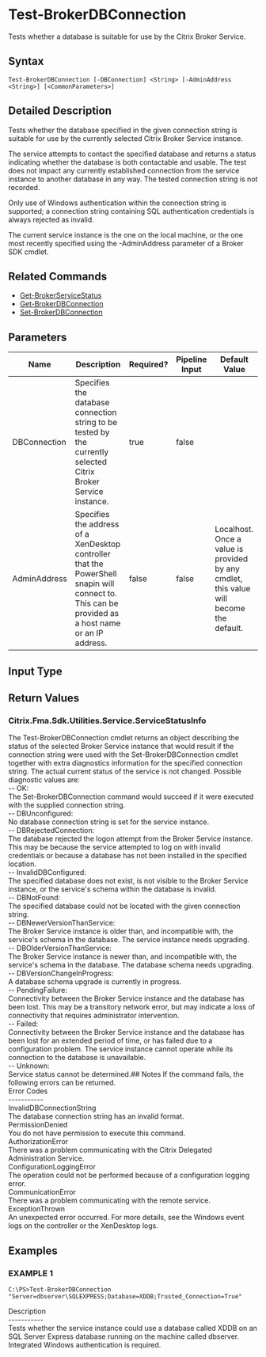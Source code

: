 ﻿# Test-BrokerDBConnection

   Tests whether a database is suitable for use by the Citrix Broker Service.

## Syntax
```
Test-BrokerDBConnection [-DBConnection] <String> [-AdminAddress <String>] [<CommonParameters>]
```

## Detailed Description
   Tests whether the database specified in the given connection string is suitable for use by the currently selected Citrix Broker Service instance.

The service attempts to contact the specified database and returns a status indicating whether the database is both contactable and usable. The test does not impact any currently established connection from the service instance to another database in any way. The tested connection string is not recorded.

Only use of Windows authentication within the connection string is supported; a connection string containing SQL authentication credentials is always rejected as invalid.

The current service instance is the one on the local machine, or the one most recently specified using the -AdminAddress parameter of a Broker SDK cmdlet.

## Related Commands
  * [Get-BrokerServiceStatus](Get-BrokerServiceStatus.html)
  * [Get-BrokerDBConnection](Get-BrokerDBConnection.html)
  * [Set-BrokerDBConnection](Set-BrokerDBConnection.html)
## Parameters

| Name   | Description | Required? | Pipeline Input | Default Value |
| --- | --- | --- | --- | --- |
| DBConnection | Specifies the database connection string to be tested by the currently selected Citrix Broker Service instance. | true | false |  |
| AdminAddress | Specifies the address of a XenDesktop controller that the PowerShell snapin will connect to. This can be provided as a host name or an IP address. | false | false | Localhost. Once a value is provided by any cmdlet, this value will become the default. |

## Input Type
### 
   
## Return Values
### Citrix.Fma.Sdk.Utilities.Service.ServiceStatusInfo
   The Test-BrokerDBConnection cmdlet returns an object describing the status of the selected Broker Service instance that would result if the connection string were used with the Set-BrokerDBConnection cmdlet together with extra diagnostics information for the specified connection string. The actual current status of the service is not changed. Possible diagnostic values are:<br>-- OK:<br>The Set-BrokerDBConnection command would succeed if it were executed with the supplied connection string.<br>-- DBUnconfigured:<br>No database connection string is set for the service instance.<br>-- DBRejectedConnection:<br>The database rejected the logon attempt from the Broker Service instance. This may be because the service attempted to log on with invalid credentials or because a database has not been installed in the specified location.<br>-- InvalidDBConfigured:<br>The specified database does not exist, is not visible to the Broker Service instance, or the service's schema within the database is invalid.<br>-- DBNotFound:<br>The specified database could not be located with the given connection string.<br>-- DBNewerVersionThanService:<br>The Broker Service instance is older than, and incompatible with, the service's schema in the database. The service instance needs upgrading.<br>-- DBOlderVersionThanService:<br>The Broker Service instance is newer than, and incompatible with, the service's schema in the database. The database schema needs upgrading.<br>-- DBVersionChangeInProgress:<br>A database schema upgrade is currently in progress.<br>-- PendingFailure:<br>Connectivity between the Broker Service instance and the database has been lost. This may be a transitory network error, but may indicate a loss of connectivity that requires administrator intervention.<br>-- Failed:<br>Connectivity between the Broker Service instance and the database has been lost for an extended period of time, or has failed due to a configuration problem. The service instance cannot operate while its connection to the database is unavailable.<br>-- Unknown:<br>Service status cannot be determined.## Notes
   If the command fails, the following errors can be returned.<br>    Error Codes<br>    -----------<br>    InvalidDBConnectionString<br>        The database connection string has an invalid format.<br>    PermissionDenied<br>        You do not have permission to execute this command.<br>    AuthorizationError<br>        There was a problem communicating with the Citrix Delegated Administration Service.<br>    ConfigurationLoggingError<br>        The operation could not be performed because of a configuration logging error.<br>    CommunicationError<br>        There was a problem communicating with the remote service.<br>    ExceptionThrown<br>        An unexpected error occurred.  For more details, see the Windows event logs on the controller or the XenDesktop logs.
## Examples

### EXAMPLE 1
```
C:\PS>Test-BrokerDBConnection "Server=dbserver\SQLEXPRESS;Database=XDDB;Trusted_Connection=True"
```
   Description<br>-----------<br>Tests whether the service instance could use a database called XDDB on an SQL Server Express database running on the machine called dbserver. Integrated Windows authentication is required.
